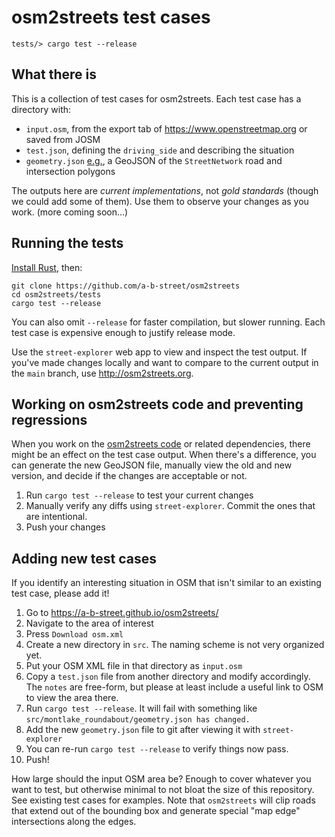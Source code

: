 # osm2streets test cases

`tests/> cargo test --release`

## What there is

This is a collection of test cases for osm2streets. Each test case has a directory with:

- `input.osm`, from the export tab of <https://www.openstreetmap.org> or saved from JOSM
- `test.json`, defining the `driving_side` and describing the situation
- `geometry.json` [e.g.](https://github.com/a-b-street/osm2streets/blob/main/tests/src/seattle_triangle/geometry.json), a GeoJSON of the `StreetNetwork` road and intersection polygons

The outputs here are *current implementations*, not *gold standards* (though we could add
some of them). Use them to observe your changes as you work. (more coming soon...)

## Running the tests

[Install Rust](https://www.rust-lang.org/tools/install), then:

```shell
git clone https://github.com/a-b-street/osm2streets
cd osm2streets/tests
cargo test --release
```

You can also omit `--release` for faster compilation, but slower running. Each
test case is expensive enough to justify release mode.

Use the `street-explorer` web app to view and inspect the test output. If you've made changes locally and want to compare to the current output in the `main` branch, use <http://osm2streets.org>.

## Working on osm2streets code and preventing regressions

When you work on the [osm2streets
code](https://github.com/a-b-street/osm2streets/tree/main/osm2streets) or
related dependencies, there might be an effect on the test case output. When
there's a difference, you can generate the new GeoJSON file, manually view the
old and new version, and decide if the changes are acceptable or not.

1.  Run `cargo test --release` to test your current changes
2.  Manually verify any diffs using `street-explorer`. Commit the ones that are intentional.
3.  Push your changes

## Adding new test cases

If you identify an interesting situation in OSM that isn't similar to an
existing test case, please add it!

1.  Go to <https://a-b-street.github.io/osm2streets/>
2.  Navigate to the area of interest
3.  Press `Download osm.xml`
4.  Create a new directory in `src`. The naming scheme is not very organized yet.
5.  Put your OSM XML file in that directory as `input.osm`
6.  Copy a `test.json` file from another directory and modify accordingly. The `notes` are free-form, but please at least include a useful link to OSM to view the area there.
7.  Run `cargo test --release`. It will fail with something like `src/montlake_roundabout/geometry.json has changed.`
8.  Add the new `geometry.json` file to git after viewing it with `street-explorer`
9.  You can re-run `cargo test --release` to verify things now pass.
10. Push!

How large should the input OSM area be? Enough to cover whatever you want to
test, but otherwise minimal to not bloat the size of this repository. See
existing test cases for examples. Note that `osm2streets` will clip roads that
extend out of the bounding box and generate special "map edge" intersections
along the edges.

